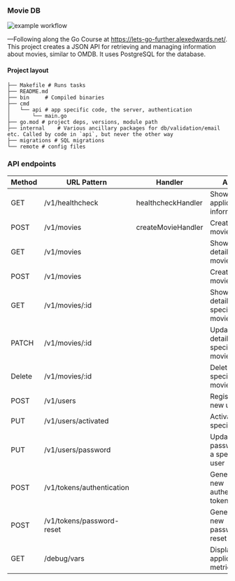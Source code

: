 ### Movie DB

![example workflow](https://github.com/bajalnyt/movie-db/actions/workflows/go.yml/badge.svg)


––Following along the Go Course at https://lets-go-further.alexedwards.net/.
This project creates a JSON API for retrieving and managing information about movies, similar to OMDB. It uses PostgreSQL for the database.

#### Project layout

```
├── Makefile # Runs tasks
├── README.md
├── bin     # Compiled binaries
├── cmd
│   └── api # app specific code, the server, authentication
│       └── main.go
├── go.mod # project deps, versions, module path
├── internal    # Various ancillary packages for db/validation/email etc. Called by code in `api`, but never the other way
├── migrations # SQL migrations
└── remote # config files
```
### API endpoints

| Method	 | URL Pattern	              | Handler                                 | 	Action                      |
|---------|---------------------------|-----------------------------------------|------------------------------|
| GET	    | /v1/healthcheck	          | healthcheckHandler                      | Show application information |
| POST	   | /v1/movies	               | createMovieHandler	                     | Create a new movie           |
| GET     | /v1/movies                || Show the details of all movies          |
| POST    | /v1/movies                || Create a new movie                      |
| GET     | /v1/movies/:id            || Show the details of a specific movie    |
| PATCH   | /v1/movies/:id            || Update the details of a specific movie  |
| Delete  | /v1/movies/:id            || Delete a specific movie                 |
| POST    | /v1/users                 || Register a new user                     |
| PUT     | /v1/users/activated       || Activate a specific user                |
| PUT     | /v1/users/password        || Update the password for a specific user |
| POST    | /v1/tokens/authentication || Generate a new authentication token     |
| POST    | /v1/tokens/password-reset || Generate a new password-reset token     |
| GET     | /debug/vars               || Display application metrics             |
